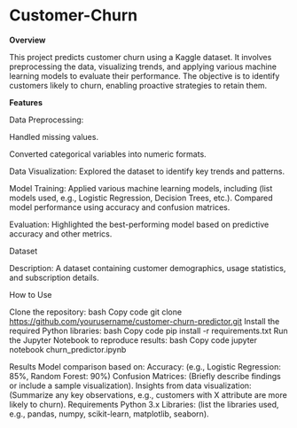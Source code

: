 # Customer-Churn
**Overview**

This project predicts customer churn using a Kaggle dataset. It involves preprocessing the data, visualizing trends, and applying various machine learning models to evaluate their performance. The objective is to identify customers likely to churn, enabling proactive strategies to retain them.

**Features**

Data Preprocessing:

Handled missing values.

Converted categorical variables into numeric formats.

Data Visualization: Explored the dataset to identify key trends and patterns.

Model Training:
Applied various machine learning models, including (list models used, e.g., Logistic Regression, Decision Trees, etc.).
Compared model performance using accuracy and confusion matrices.


Evaluation: Highlighted the best-performing model based on predictive accuracy and other metrics.


Dataset



Description: A dataset containing customer demographics, usage statistics, and subscription details.

How to Use

Clone the repository:
bash
Copy code
git clone https://github.com/yourusername/customer-churn-predictor.git
Install the required Python libraries:
bash
Copy code
pip install -r requirements.txt
Run the Jupyter Notebook to reproduce results:
bash
Copy code
jupyter notebook churn_predictor.ipynb

Results
Model comparison based on:
Accuracy: (e.g., Logistic Regression: 85%, Random Forest: 90%)
Confusion Matrices: (Briefly describe findings or include a sample visualization).
Insights from data visualization:
(Summarize any key observations, e.g., customers with X attribute are more likely to churn).
Requirements
Python 3.x
Libraries: (list the libraries used, e.g., pandas, numpy, scikit-learn, matplotlib, seaborn).
